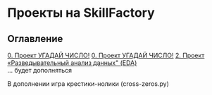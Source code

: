 # Проекты на SkillFactory

## Оглавление  
[0. Проект УГАДАЙ ЧИСЛО!](/module_0/)
[0. Проект УГАДАЙ ЧИСЛО!](/module_0/)
[2. Проект «Разведывательный анализ данных" (EDA)](/module_2/)  
... будет дополняться 


В дополнении игра крестики-нолики (cross-zeros.py)
